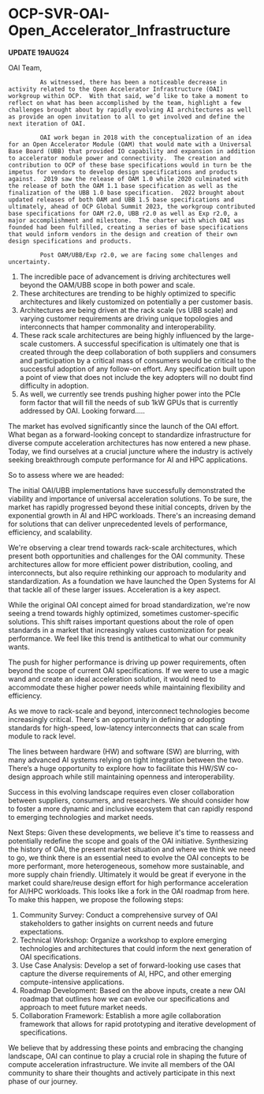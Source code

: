# OCP-SVR-OAI-Open_Accelerator_Infrastructure

**UPDATE 19AUG24**

OAI Team,

             As witnessed, there has been a noticeable decrease in activity related to the Open Accelerator Infrastructure (OAI) workgroup within OCP.  With that said, we’d like to take a moment to reflect on what has been accomplished by the team, highlight a few challenges brought about by rapidly evolving AI architectures as well as provide an open invitation to all to get involved and define the next iteration of OAI.

             OAI work began in 2018 with the conceptualization of an idea for an Open Accelerator Module (OAM) that would mate with a Universal Base Board (UBB) that provided IO capability and expansion in addition to accelerator module power and connectivity.  The creation and contribution to OCP of these base specifications would in turn be the impetus for vendors to develop design specifications and products against.  2019 saw the release of OAM 1.0 while 2020 culminated with the release of both the OAM 1.1 base specification as well as the finalization of the UBB 1.0 base specification.  2022 brought about updated releases of both OAM and UBB 1.5 base specifications and ultimately, ahead of OCP Global Summit 2023, the workgroup contributed base specifications for OAM r2.0, UBB r2.0 as well as Exp r2.0, a major accomplishment and milestone.  The charter with which OAI was founded had been fulfilled, creating a series of base specifications that would inform vendors in the design and creation of their own design specifications and products.

             Post OAM/UBB/Exp r2.0, we are facing some challenges and uncertainty.
1.	The incredible pace of advancement is driving architectures well beyond the OAM/UBB scope in both power and scale.
2.	These architectures are trending to be highly optimized to specific architectures and likely customized on potentially a per customer basis.
3.	Architectures are being driven at the rack scale (vs UBB scale) and varying customer requirements are driving unique topologies and interconnects that hamper commonality and interoperability.
4.	These rack scale architectures are being highly influenced by the large-scale customers.  A successful specification is ultimately one that is created through the deep collaboration of both suppliers and consumers and participation by a critical mass of consumers would be critical to the successful adoption of any follow-on effort.  Any specification built upon a point of view that does not include the key adopters will no doubt find difficulty in adoption.
5.	As well, we currently see trends pushing higher power into the PCIe form factor that will fill the needs of sub 1kW GPUs that is currently addressed by OAI.
             Looking forward…..

The market has evolved significantly since the launch of the OAI effort. What began as a forward-looking concept to standardize infrastructure for diverse compute acceleration architectures has now entered a new phase. Today, we find ourselves at a crucial juncture where the industry is actively seeking breakthrough compute performance for AI and HPC applications.

So to assess where we are headed:

The initial OAI/UBB implementations have successfully demonstrated the viability and importance of universal acceleration solutions. To be sure, the market has rapidly progressed beyond these initial concepts, driven by the exponential growth in AI and HPC workloads. There's an increasing demand for solutions that can deliver unprecedented levels of performance, efficiency, and scalability.

We're observing a clear trend towards rack-scale architectures, which present both opportunities and challenges for the OAI community. These architectures allow for more efficient power distribution, cooling, and interconnects, but also require rethinking our approach to modularity and standardization. As a foundation we have launched the Open Systems for AI that tackle all of these larger issues. Acceleration is a key aspect.

While the original OAI concept aimed for broad standardization, we're now seeing a trend towards highly optimized, sometimes customer-specific solutions. This shift raises important questions about the role of open standards in a market that increasingly values customization for peak performance. We feel like this trend is antithetical to what our community wants.

The push for higher performance is driving up power requirements, often beyond the scope of current OAI specifications. If we were to use a magic wand and create an ideal acceleration solution, it would need to accommodate these higher power needs while maintaining flexibility and efficiency.

As we move to rack-scale and beyond, interconnect technologies become increasingly critical. There's an opportunity in defining or adopting standards for high-speed, low-latency interconnects that can scale from module to rack level.

The lines between hardware (HW) and software (SW) are blurring, with many advanced AI systems relying on tight integration between the two. There’s a huge opportunity to explore how to facilitate this HW/SW co-design approach while still maintaining openness and interoperability.

Success in this evolving landscape requires even closer collaboration between suppliers, consumers, and researchers. We should consider how to foster a more dynamic and inclusive ecosystem that can rapidly respond to emerging technologies and market needs.

Next Steps:
Given these developments, we believe it's time to reassess and potentially redefine the scope and goals of the OAI initiative. Synthesizing the history of OAI, the present market situation and where we think we need to go, we think there is an essential need to evolve the OAI concepts to be more performant, more heterogeneous, somehow more sustainable, and more supply chain friendly. Ultimately it would be great if everyone in the market could share/reuse design effort for high performance acceleration for AI/HPC workloads. This looks like a fork in the OAI roadmap from here. To make this happen, we propose the following steps:

1.	Community Survey: Conduct a comprehensive survey of OAI stakeholders to gather insights on current needs and future expectations. 
2.	Technical Workshop: Organize a workshop to explore emerging technologies and architectures that could inform the next generation of OAI specifications. 
3.	Use Case Analysis: Develop a set of forward-looking use cases that capture the diverse requirements of AI, HPC, and other emerging compute-intensive applications. 
4.	Roadmap Development: Based on the above inputs, create a new OAI roadmap that outlines how we can evolve our specifications and approach to meet future market needs. 
5.	Collaboration Framework: Establish a more agile collaboration framework that allows for rapid prototyping and iterative development of specifications.

We believe that by addressing these points and embracing the changing landscape, OAI can continue to play a crucial role in shaping the future of compute acceleration infrastructure. We invite all members of the OAI community to share their thoughts and actively participate in this next phase of our journey.
